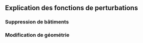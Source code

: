 ## Explication des fonctions de perturbations

### Suppression de bâtiments

### Modification de géométrie	


